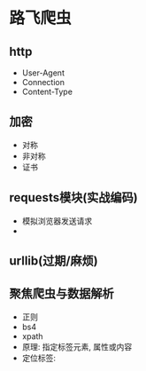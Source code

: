 # 路飞爬虫

## http

- User-Agent
- Connection
- Content-Type

## 加密

- 对称
- 非对称
- 证书

## requests模块(实战编码)

- 模拟浏览器发送请求
- 

## urllib(过期/麻烦)

## 聚焦爬虫与数据解析

- 正则
- bs4
- xpath
- 原理: 指定标签元素, 属性或内容
- 定位标签: 